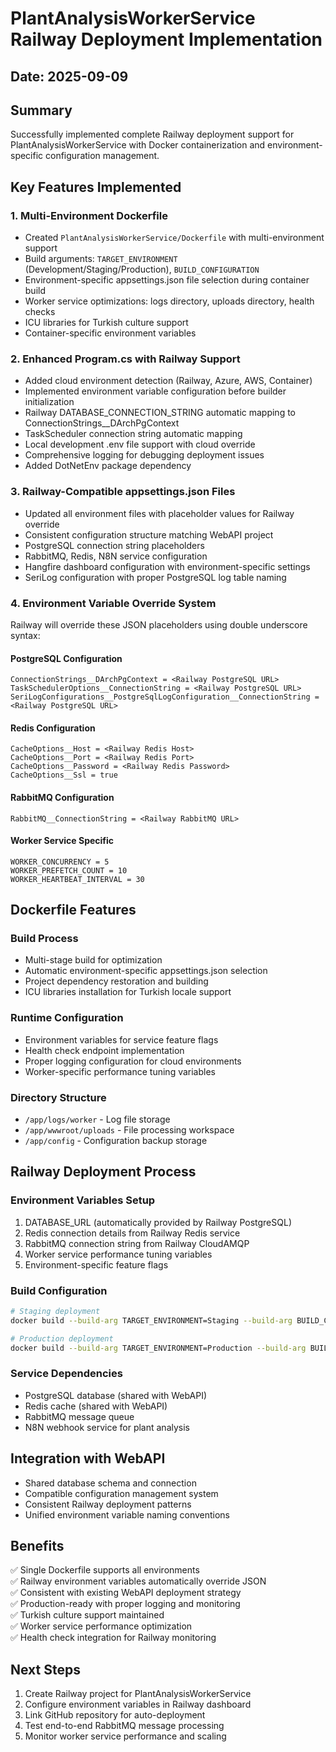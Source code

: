 # PlantAnalysisWorkerService Railway Deployment Implementation

## Date: 2025-09-09

## Summary
Successfully implemented complete Railway deployment support for PlantAnalysisWorkerService with Docker containerization and environment-specific configuration management.

## Key Features Implemented

### 1. Multi-Environment Dockerfile
- Created `PlantAnalysisWorkerService/Dockerfile` with multi-environment support
- Build arguments: `TARGET_ENVIRONMENT` (Development/Staging/Production), `BUILD_CONFIGURATION`
- Environment-specific appsettings.json file selection during container build
- Worker service optimizations: logs directory, uploads directory, health checks
- ICU libraries for Turkish culture support
- Container-specific environment variables

### 2. Enhanced Program.cs with Railway Support
- Added cloud environment detection (Railway, Azure, AWS, Container)
- Implemented environment variable configuration before builder initialization
- Railway DATABASE_CONNECTION_STRING automatic mapping to ConnectionStrings__DArchPgContext
- TaskScheduler connection string automatic mapping
- Local development .env file support with cloud override
- Comprehensive logging for debugging deployment issues
- Added DotNetEnv package dependency

### 3. Railway-Compatible appsettings.json Files
- Updated all environment files with placeholder values for Railway override
- Consistent configuration structure matching WebAPI project
- PostgreSQL connection string placeholders
- RabbitMQ, Redis, N8N service configuration
- Hangfire dashboard configuration with environment-specific settings
- SeriLog configuration with proper PostgreSQL log table naming

### 4. Environment Variable Override System
Railway will override these JSON placeholders using double underscore syntax:

#### PostgreSQL Configuration
```
ConnectionStrings__DArchPgContext = <Railway PostgreSQL URL>
TaskSchedulerOptions__ConnectionString = <Railway PostgreSQL URL>
SeriLogConfigurations__PostgreSqlLogConfiguration__ConnectionString = <Railway PostgreSQL URL>
```

#### Redis Configuration  
```
CacheOptions__Host = <Railway Redis Host>
CacheOptions__Port = <Railway Redis Port>
CacheOptions__Password = <Railway Redis Password>
CacheOptions__Ssl = true
```

#### RabbitMQ Configuration
```
RabbitMQ__ConnectionString = <Railway RabbitMQ URL>
```

#### Worker Service Specific
```
WORKER_CONCURRENCY = 5
WORKER_PREFETCH_COUNT = 10
WORKER_HEARTBEAT_INTERVAL = 30
```

## Dockerfile Features

### Build Process
- Multi-stage build for optimization
- Automatic environment-specific appsettings.json selection
- Project dependency restoration and building
- ICU libraries installation for Turkish locale support

### Runtime Configuration
- Environment variables for service feature flags
- Health check endpoint implementation
- Proper logging configuration for cloud environments
- Worker-specific performance tuning variables

### Directory Structure
- `/app/logs/worker` - Log file storage
- `/app/wwwroot/uploads` - File processing workspace
- `/app/config` - Configuration backup storage

## Railway Deployment Process

### Environment Variables Setup
1. DATABASE_URL (automatically provided by Railway PostgreSQL)
2. Redis connection details from Railway Redis service
3. RabbitMQ connection string from Railway CloudAMQP
4. Worker service performance tuning variables
5. Environment-specific feature flags

### Build Configuration
```bash
# Staging deployment
docker build --build-arg TARGET_ENVIRONMENT=Staging --build-arg BUILD_CONFIGURATION=Release .

# Production deployment  
docker build --build-arg TARGET_ENVIRONMENT=Production --build-arg BUILD_CONFIGURATION=Release .
```

### Service Dependencies
- PostgreSQL database (shared with WebAPI)
- Redis cache (shared with WebAPI)
- RabbitMQ message queue
- N8N webhook service for plant analysis

## Integration with WebAPI
- Shared database schema and connection
- Compatible configuration management system
- Consistent Railway deployment patterns
- Unified environment variable naming conventions

## Benefits
✅ Single Dockerfile supports all environments  
✅ Railway environment variables automatically override JSON  
✅ Consistent with existing WebAPI deployment strategy  
✅ Production-ready with proper logging and monitoring  
✅ Turkish culture support maintained  
✅ Worker service performance optimization  
✅ Health check integration for Railway monitoring  

## Next Steps
1. Create Railway project for PlantAnalysisWorkerService
2. Configure environment variables in Railway dashboard
3. Link GitHub repository for auto-deployment
4. Test end-to-end RabbitMQ message processing
5. Monitor worker service performance and scaling